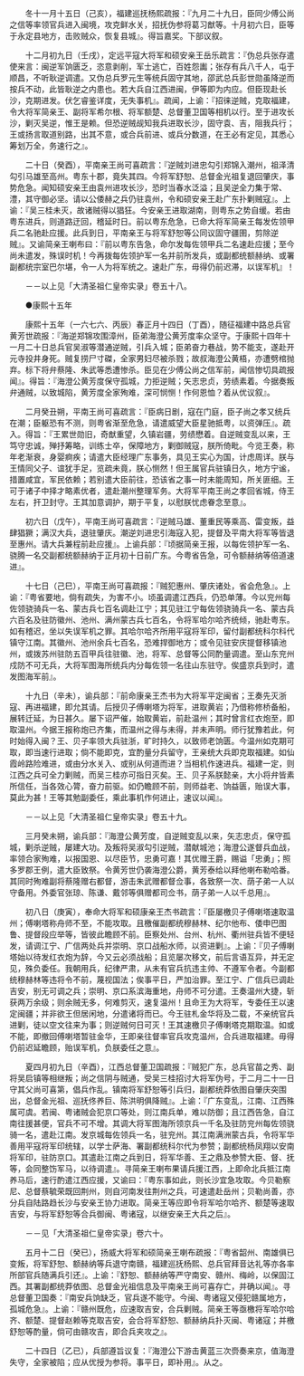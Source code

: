 <!-- { "loadSidebar": true } -->
　　冬十一月十五日（己亥），福建巡抚杨熙疏报：『九月二十九日，臣同少傅公尚之信等率领官兵进入闽境，攻克鲜水关，招抚伪参将葛习猷等。十月初六日，臣等于永定县地方，击败贼众，恢复县城』。得旨嘉奖。下部议叙。

　　十二月初九日（壬戌），定远平寇大将军和硕安亲王岳乐疏言：『伪总兵张存遣使来言：闽逆军饷匮乏，恣意剥削，军士逃亡，百姓怨讟；张存有兵八千人，屯于顺昌，不听耿逆调遣。又伪总兵罗元生等统兵固守其地，邵武总兵彭世勋虽降逆而按兵不动，此皆耿逆之内患也。若大兵自江西进闽，伊等即为内应。但臣现赴长沙，克期进发。伏乞睿鉴详度，无失事机』。疏闻，上谕：『招徕逆贼，克取福建，令大将军简亲王、副将军希尔根、将军额楚、总督董卫国等相机以行。至于进攻长沙，剿灭吴逆，惟王是赖。但恐逆贼觇知我兵进取长沙，固守袁、吉，阻我兵行；王或扬言取道别路，出其不意，或合兵前进、或兵分数道，在王必有定见，其悉心筹划万全，务速行之』。

　　二十日（癸酉），平南亲王尚可喜疏言：『逆贼刘进忠勾引郑锦入潮州，祖泽清勾引马雄至高州。粤东十郡，竟失其四。今将军舒恕、总督金光祖复退回肇庆，事势危急。闻知硕安亲王由袁州进攻长沙，恐时当春水泛溢；且吴逆全力集于常、澧，其守御必坚。请以公倭赫之兵仍驻袁州，令和硕安亲王赴广东扑剿贼寇』。上谕：『吴三桂未灭，故诸贼得以猖狂。今安亲王进取湖南，则粤东之势自缓。若由粤东进兵，则道路迂回，稽延时日。前以粤东危急，已命大将军简亲王每发佐领甲兵二名驰赴应援。此兵到日，平南亲王与将军舒恕等公同议固守疆圉，剪除逆贼』。又谕简亲王喇布曰：『前以粤东告急，命尔发每佐领甲兵二名速赴应援；至今尚未遣发，殊误时机！今再拨每佐领护军一名并前所发兵，或副都统额赫纳、或署副都统宗室巴尔堪，令一人为将军统之。速赴广东，毋得仍前迟滞，以误军机』！

　　－－以上见「大清圣祖仁皇帝实录」卷五十八。

　　●康熙十五年

　　康熙十五年（一六七六、丙辰）春正月十四日（丁酉），随征福建中路总兵官黄芳世疏报：『海逆郑锦攻围漳州，臣弟海澄公黄芳度率众坚守。于康熙十四年十一月二十日总兵官吴淑等潜通逆贼，引兵入城；臣弟奋力巷战，势不能支，遂赴开元寺投井身死。贼复捞尸寸磔，全家男妇尽被杀戮；故叔海澄公黄梧，亦遭劈棺抛弃。标下将弁蔡隆、朱武等悉遭惨杀。臣见在少傅公尚之信军前，闻信惨切具疏报闻』。得旨：『海澄公黄芳度保守孤城，力拒逆贼；矢志忠贞，劳绩素着。今据奏叛弁通贼，以致城陷，黄芳度全家殉难，深可悯恻！作何恩恤？着从优议叙』。

　　二月癸丑朔，平南王尚可喜疏言：『臣病日剧，寇在门庭，臣子尚之孝又统兵在潮；臣躯恐有不测，则粤省渐至危急，请遣威望大臣星驰抵粤，以资弹压』。疏入。得旨：『王累世勋旧，奇猷重望，久镇岩疆，劳绩懋着。自逆贼变乱以来，王笃守忠诚，殚抒筹略，训练士卒，保障地方，剿御贼寇，朕所倚毗。今览王奏，称年老渐衰，身婴痾疾；请遣大臣经理广东事务，具见王实心为国，计虑周详。朕与王情同父子、谊犹手足，览疏未竟，朕心恻然！但王属官兵驻镇日久，地方宁谧，措置咸宜，军民依赖；若别遣大臣前往，恐该省之事一时未能周知，所关匪细。王可于诸子中择才略素优者，遣赴潮州整理军务。大将军平南王尚之孝回省城，侍王左右，扞卫封守。王其加意调护，期于平复，以慰朕忧虑眷念至意』。

　　初六日（戊午），平南王尚可喜疏言：『逆贼马雄、董重民等乘高、雷变叛，益肆猖獗；满汉大兵，退驻肇庆。潮逆刘进忠引海寇入犯，提督及平南大将军等皆退至惠州。请大兵兼程前赴应援』。上谕兵部：『顷据简亲王报，以每佐领护军一名、骁腾一名交副都统额赫纳于正月初十日前广东。今粤省告急，可令额赫纳等倍道速进』。

　　十七日（己巳），平南王尚可喜疏报：『贼犯惠州、肇庆诸处，省会危急』。上谕：『粤省要地，倘有疏失，为害不小。顷虽调遣江西兵，仍恐单薄。今以兖州每佐领骁骑兵一名、蒙古兵七百名调赴江宁；其见驻江宁每佐领骁骑兵一名、蒙古兵六百名及驻防徽州、池州、满州蒙古兵七百名，令将军哈尔哈齐统倾，驰赴粤东。如有稽迟，坐以失误军机之罪。其哈尔哈齐所用平寇将军印，留付副都统科尔科代镇守江南。其徽州、池州余兵七百名，恐难捍御地方；或令见驻安庆提督移镇池州，或拨苏州驻防五百甲兵往驻徽、池，将军、总督等公同酌量调遣。至山东兖州戍防不可无兵，大将军图海所统兵内分每佐领一名往山东驻守。俟盛京兵到时，遣发图海军前』。

　　十九日（辛未），谕兵部：『前命康亲王杰书为大将军平定闽省；王奏先灭浙寇、再进福建，即允其请。后授贝子傅喇塔为将军，进取黄岩；乃借称修桥备船，展转迁延，为日甚久。屡下诏严催，始取黄岩，前赴温州；其时曾言红衣炮至，即取温州。今据王报称炮已齐集，而温州之得与未得，并未声明。师行犹豫若此，何时始得入闽？王、贝子率领大兵驻浙，旷时持久，以致师老饷匮。今温州如克期可取，即当速行进取；倘不能即克，宜酌量分兵留守，王亲统大兵即克取福建。如仙霞岭路险难进，或由分水关入、或别从何道而进？当相机作速进兵。福建一定，则江西之兵可全力剿贼，而吴三桂亦可指日灭矣。王、贝子系朕懿亲，大小将弁皆素所信任，当各效心膂，奋力前驱。如仍瞻顾不前，则师益老、饷益匮，贻误大事，莫此为甚！王等其勉副委任，乘此事机作何进止，速议以闻』。

　　－－以上见「大清圣祖仁皇帝实录」卷五十九。

　　三月癸未朔，谕兵部：『海澄公黄芳度，自逆贼变乱以来，矢志忠贞，保守孤城，剿杀逆贼，屡建大功。及叛将吴淑勾引逆贼，潜献城池；海澄公遂督兵血战，率领合家殉难，以报国恩、以尽臣节，忠勇可嘉！其优赠王爵，赐谥「忠勇」；照多罗郡王例，遣大臣致祭。令黄芳世仍袭海澄公爵，黄芳泰给以拜他喇布勒哈番。其同时殉难副将蔡隆赠右都督，游击朱武赠都督佥事，各致祭一次、荫子弟一人以守备用。外委官张琼、陈谦、戴邻等俱赠都司佥书，荫子弟一人以千总用』。

　　初八日（庚寅），奉命大将军和硕康亲王杰书疏言：『臣屡檄贝子傅喇塔速取温州；傅喇塔称舟师不至，不能攻取。且檄催副都统穆赫林、纪尔他布、倭申巴图鲁、提督段应举等，皆彼此瞻顾不前。臣察处州、台州、杭州、衢州驻兵皆不便轻发，请调江宁、广信两处兵并崇明、京口战船水师，以资进剿』。上谕：『贝子傅喇塔始以待发红衣炮为辞，今又云必须战船；且览屡次移文，前后言语互异，并无定见，殊负委任。我朝用兵，纪律严肃，从未有官兵抗违主帅、不遵军令者。今副都统穆赫林等违将令不前，蔑视国法；俟事平日，严加治罪。至江宁、广信兵已调赴吉安，别无可调之兵；崇明、京口系滨海重地，舟师不可分遣。王奏温州大捷，斩获两万余级；则余贼无多，何难剪灭，速复温州！且命王为大将军，专委任王以速定闽疆；并非欲王但居闲地，分遣诸将而已。今王驻札金华将及二载，不亲统官兵进剿，徒以空文往来为事；则逆贼何日可灭！王其速檄贝子傅喇塔克期取温。如或不能，即撤回傅喇塔暂驻金华，王即亲往督率官兵攻克温州，合兵进取福建。毋得仍前迟延瞻顾，贻误军机，负朕委任之意』。

　　夏四月初九日（辛酉），江西总督董卫国疏报：『贼犯广东，总兵官苗之秀、副将吴启镇等相继叛；尚之信阴与贼通，受吴三桂招讨大将军伪号，于二月二十一日守其父尚可喜第，倡兵作乱。镇南将军舒恕等引兵归，副都统莽依图自肇庆突围出，总督金光祖、巡抚佟养巨、陈洪明俱降贼』。上谕：『广东变乱，江南、江西殊属可虞。若闽、粤诸贼会犯京口等处，则江南兵单，难以防御；且江西告急，自江南往援甚便，官兵不可不增。其调大将军图海所领京兵一千名及驻防兖州每佐领骁骑一名，遣赴江南。发京城每佐领兵一名，驻兖州。其江南满洲蒙古兵，令将军华善用平寇将军印统辖，以学士萨海、署副都统科尔代为参赞；副都统杨凤翔以安南将军印，驻防京口。其遣赴江南之兵到日，将军华善、王之鼎及参赞大臣、督、抚等，会同整饬军马，以待调遣』。寻简亲王喇布果请兵援江西，上即命北兵抵江南养马后，速行酌遣江西应援，又谕曰：『粤东事如此，则长沙宜急攻取。今贝勒察尼、总督蔡毓荣既回荆州，则自河南发往荆州之兵，可速遣赴岳州；贝勒尚善，亦分兵自陆路趋长沙与安亲王协力进取。简亲王等应即令将军哈尔哈齐、额楚等速取吉安，与将军舒恕等合兵御闽、粤诸寇，以继安亲王大兵之后』。

　　－－见「大清圣祖仁皇帝实录」卷六十。

　　五月十二日（癸已），扬威大将军和硕简亲王喇布疏报：『粤省韶州、南雄俱已变叛，将军舒恕、额赫纳等兵退守南赣，福建巡抚杨熙、总兵官拜音达礼等亦各率所部官兵随满兵引还』。上谕：『舒恕、额赫纳等严守南安、赣州、梅岭，以保固江西。其署副都统莽依图、总督金光祖信息及平南亲王尚可喜存亡，并确以闻』。寻总督董卫国奏：『南安兵饷缺乏，官兵遂不能守。今闽、粤诸寇又侵犯赣属地方，孤城危急』。上谕：『赣州既危，应速取吉安，合兵剿贼。简亲王等亟檄将军哈尔哈齐、额楚、提督赵赖等克取吉安，会合将军舒恕、额赫纳兵扑灭闽、粤诸寇；并檄舒恕等酌量，倘可由赣攻吉，即合兵夹攻之』。

　　二十四日（乙已），兵部遵旨议复：『海澄公下游击黄蓝三次赍奏来京，值海澄失守，全家被陷；应从优授为参将。事平日，即补用』。从之。

